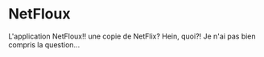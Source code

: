 # NetFloux
L'application NetFloux!! une copie de NetFlix? Hein, quoi?! Je n'ai pas bien compris la question...

